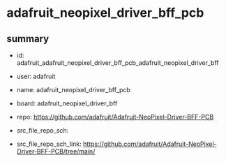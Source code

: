 # adafruit_neopixel_driver_bff_pcb
 
## summary 
* id: adafruit_adafruit_neopixel_driver_bff_pcb_adafruit_neopixel_driver_bff
* user: adafruit
* name: adafruit_neopixel_driver_bff_pcb
* board: adafruit_neopixel_driver_bff
* repo: https://github.com/adafruit/Adafruit-NeoPixel-Driver-BFF-PCB



* src_file_repo_sch: 
* src_file_repo_sch_link: https://github.com/adafruit/Adafruit-NeoPixel-Driver-BFF-PCB/tree/main/




